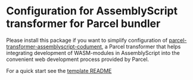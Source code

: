 # Configuration for AssemblyScript transformer for Parcel bundler

Please install this package if you want to simplify configuration of  [parcel-transformer-assemblyscript-codument](https://www.npmjs.com/package/parcel-transformer-assemblyscript-codument),
a Parcel transformer that helps integrating development of WASM-modules in AssemblyScript into the convenient web development process provided by Parcel.

For a quick start see the [template README](https://github.com/dipdowel/assemblyscript-parcel-template)